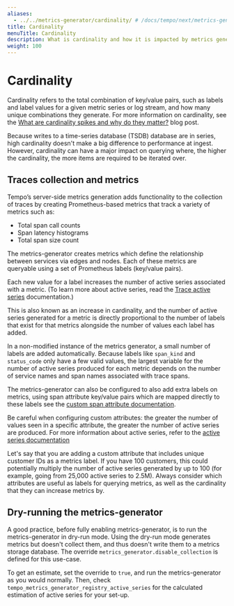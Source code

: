 ```yaml
---
aliases:
  - ../../metrics-generator/cardinality/ # /docs/tempo/next/metrics-generator/cardinality/
title: Cardinality
menuTitle: Cardinality
description: What is cardinality and how it is impacted by metrics generation?
weight: 100
---
```


# Cardinality

Cardinality refers to the total combination of key/value pairs, such as labels and label values for a given metric series or log stream, and how many unique combinations they generate.
For more information on cardinality, see the [What are cardinality spikes and why do they matter?](/blog/2022/02/15/what-are-cardinality-spikes-and-why-do-they-matter/) blog post.

Because writes to a time-series database (TSDB) database are in series, high cardinality doesn't make a big difference to performance at ingest.
However, cardinality can have a major impact on querying where, the higher the cardinality, the more items are required to be iterated over.

## Traces collection and metrics

Tempo’s server-side metrics generation adds functionality to the collection of traces by creating Prometheus-based metrics that track a variety of metrics such as:

- Total span call counts
- Span latency histograms
- Total span size count

The metrics-generator creates metrics which define the relationship between services via edges and nodes.
Each of these metrics are queryable using a set of Prometheus labels (key/value pairs).

Each new value for a label increases the number of active series associated with a metric. (To learn more about active series, read the [Trace active series](../active-series/) documentation.)

This is also known as an increase in cardinality, and the number of active series generated for a metric is directly proportional to the number of labels that exist for that metrics alongside the number of values each label has added.

In a non-modified instance of the metrics generator, a small number of labels are added automatically.
Because labels like `span_kind` and `status_code` only have a few valid values, the largest variable for the number of active series produced for each metric depends on the number of service names and span names associated with trace spans.

The metrics-generator can also be configured to also add extra labels on metrics, using span attribute key/value pairs which are mapped directly to these labels see the [custom span attribute documentation](../../configuration/#metrics-generator).

Be careful when configuring custom attributes: the greater the number of values seen in a specific attribute, the greater the number of active series are produced. For more information about active series, refer to the [active series documentation](../active-series/)

Let's say that you are adding a custom attribute that includes unique customer IDs as a metrics label. If you have 100 customers, this could potentially multiply the number of active series generated by up to 100 (for example, going from 25,000 active series to 2.5M).
Always consider which attributes are useful as labels for querying metrics, as well as the cardinality that they can increase metrics by.

## Dry-running the metrics-generator

A good practice, before fully enabling metrics-generator, is to run the metrics-generator in dry-run mode.
Using the dry-run mode generates metrics but doesn't collect them, and thus doesn't write them to a metrics storage database.
The override `metrics_generator.disable_collection` is defined for this use-case.

To get an estimate, set the override to `true`, and run the metrics-generator as you would normally.
Then, check `tempo_metrics_generator_registry_active_series` for the calculated estimation of active series for your set-up.
